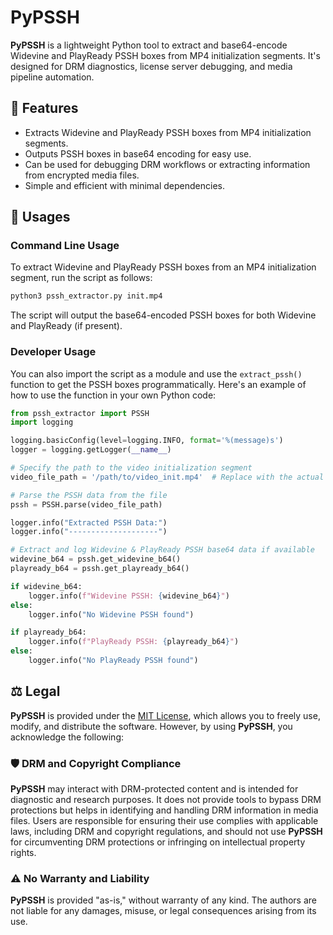# PyPSSH

**PyPSSH** is a lightweight Python tool to extract and base64-encode Widevine and PlayReady PSSH boxes from MP4 initialization segments. It's designed for DRM diagnostics, license server debugging, and media pipeline automation.

## 🚀 Features

- Extracts Widevine and PlayReady PSSH boxes from MP4 initialization segments.
- Outputs PSSH boxes in base64 encoding for easy use.
- Can be used for debugging DRM workflows or extracting information from encrypted media files.
- Simple and efficient with minimal dependencies.

## 🧰 Usages

### Command Line Usage
To extract Widevine and PlayReady PSSH boxes from an MP4 initialization segment, run the script as follows:

```bash
python3 pssh_extractor.py init.mp4
```

The script will output the base64-encoded PSSH boxes for both Widevine and PlayReady (if present).

### Developer Usage
You can also import the script as a module and use the `extract_pssh()` function to get the PSSH boxes programmatically. Here's an example of how to use the function in your own Python code:

```python
from pssh_extractor import PSSH
import logging

logging.basicConfig(level=logging.INFO, format='%(message)s')
logger = logging.getLogger(__name__)

# Specify the path to the video initialization segment
video_file_path = '/path/to/video_init.mp4'  # Replace with the actual path

# Parse the PSSH data from the file
pssh = PSSH.parse(video_file_path)

logger.info("Extracted PSSH Data:")
logger.info("--------------------")

# Extract and log Widevine & PlayReady PSSH base64 data if available
widevine_b64 = pssh.get_widevine_b64()
playready_b64 = pssh.get_playready_b64()

if widevine_b64:
    logger.info(f"Widevine PSSH: {widevine_b64}")
else:
    logger.info("No Widevine PSSH found")

if playready_b64:
    logger.info(f"PlayReady PSSH: {playready_b64}")
else:
    logger.info("No PlayReady PSSH found")
```

## ⚖️ Legal

**PyPSSH** is provided under the [MIT License](LICENSE), which allows you to freely use, modify, and distribute the software. However, by using **PyPSSH**, you acknowledge the following:

### 🛡️ DRM and Copyright Compliance

**PyPSSH** may interact with DRM-protected content and is intended for diagnostic and research purposes. It does not provide tools to bypass DRM protections but helps in identifying and handling DRM information in media files. Users are responsible for ensuring their use complies with applicable laws, including DRM and copyright regulations, and should not use **PyPSSH** for circumventing DRM protections or infringing on intellectual property rights.

### ⚠️ No Warranty and Liability

**PyPSSH** is provided "as-is," without warranty of any kind. The authors are not liable for any damages, misuse, or legal consequences arising from its use.
